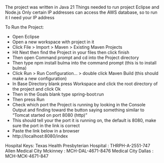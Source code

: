 The project was written in Java 21
Things needed to run project Eclipse and Node.js
Only certain IP addresses can access the AWS database, so to run it I need your IP address

To Run the Project:
- Open Eclipse
- Open a new workspace with project in it
- Click File > Import > Maven > Existing Maven Projects
- Hit Next then find the Project in your files then click finish
- Then open Command prompt and cd into the Project directory
- Then type npm install bulma into the command prompt (this is to install bulma)
- Click Run > Run Configuration… > double click Maven Build (this should make a new configuration)
- In Base Directory blank press Workspace and click the root directory of the project and click Ok
- Then in the Goals blank type spring-boot:run
- Then press Run
- Check which port the Project is running by looking in the Console Output and finding toward the button saying something similar to “Tomcat started on port 8080 (http)” 
- This should tell your the port it is running on, the default is 8080, make sure the port in the link is correct
- Paste the link below in a browser
- http://localhost:8080/index
 
Hospital Keys:
Texas Health Presbyterian Hospital : THRPH-A-2551-747
Allen Medical City Mckinney : MCH-DAL-4671-8476
Medical City Dallas : MCH-MCK-4671-847
